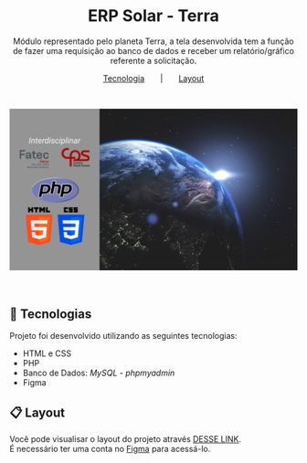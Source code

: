 <h1 align="center">ERP Solar - Terra</h1>
<p align="center">Módulo representado pelo planeta Terra, a tela desenvolvida tem a função de fazer uma requisição ao banco de dados e receber um relatório/gráfico referente a solicitação.</p>

<p align='center'>
    <a href='#-tecnologias'>Tecnologia</a> 
        <!-- &nbsp; &nbsp; &nbsp; | &nbsp; &nbsp; &nbsp;
    <a href='#-projeto'>Projeto</a>  -->
        &nbsp; &nbsp; &nbsp; | &nbsp; &nbsp; &nbsp;
    <a href='#-layout'>Layout</a> 
</p>

<br>

<p align='center'>
    <img alt='Projeto Terra - ERP Solar' src='./.github/preview.png'>
</p>

<br>

## 🚀 Tecnologias

Projeto foi desenvolvido utilizando as seguintes tecnologias:

- HTML e CSS
- PHP
- Banco de Dados: <i>MySQL - phpmyadmin</i>
- Figma

<!-- ## 🖥️ Projeto -->

## 📋 Layout

Você pode visualisar o layout do projeto através [DESSE LINK](<https://www.figma.com/file/Ct8mp0vrOpoIrXdP77tgyF/Tela-visualiza%C3%A7%C3%A3o-de-relat%C3%B3rio-(IHC)?type=design&node-id=36%3A33&t=xylP64twc56hKqoP-1>). <br>É necessário ter uma conta no [Figma](https://www.figma.com/) para acessá-lo.
